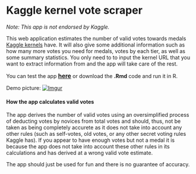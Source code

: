 # Kaggle kernel vote scraper  

*Note: This app is not endorsed by Kaggle.*

This web application estimates the number of valid votes towards medals [Kaggle kernels](https://www.kaggle.com/kernels) have. It will also give some additional information such as how many more votes you need for medals, votes by each tier, as well as some summary statistics. You only need to to input the kernel URL that you want to extract information from and the app will take care of the rest. 

You can test the app <font size = '3'> **[here](https://sabatavoosi.shinyapps.io/kaggle-vote-scraper/)**</font> or download the **.Rmd** code and run it in R. 

Demo picture:
[![Imgur](https://i.imgur.com/N44uH9q.png)](https://sabatavoosi.shinyapps.io/kaggle-vote-scraper/)

#### How the app calculates valid votes
The app derives the number of valid votes using an oversimplified process of deducting votes by novices from total votes and should, thus, not be taken as being completely accurete as it does not take into account any other rules (such as self-votes, old votes, or any other secret voting rules Kaggle has). If you appear to have enough votes but not a medal it is because the app does not take into account these other rules in its calculations and has derived at a wrong valid vote estimate.

The app should just be used for fun and there is no guarantee of accuracy.
